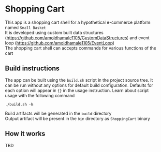 # Shopping Cart
This app is a shopping cart shell for a hypothetical e-commerce platform named `Small Basket`  
It is developed using custom built data structures (https://github.com/amoldhamale1105/CustomDataStructures) and event loop (https://github.com/amoldhamale1105/EventLoop)     
The shopping cart shell can accepts commands for various functions of the cart  

## Build instructions
The app can be built using the `build.sh` script in the project source tree. It can be run without any options for default build configuration. Defaults for each option will appear in `{}` in the usage instruction. Learn about script usage with the following command
```
./build.sh -h
```
Build artifacts will be generated in the `build` directory  
Output artifact will be present in the `bin` directory as `ShoppingCart` binary

## How it works
TBD

